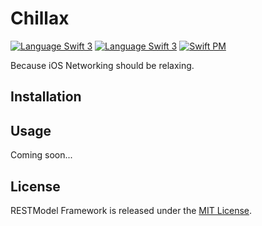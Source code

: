 
# Chillax

[![Language Swift 3](https://img.shields.io/badge/Language-Swift%203-green.svg)](https://swift.org) [![Language Swift 3](https://img.shields.io/badge/Carthage-WIP-red.svg)](https://swift.org) [![Swift PM](https://img.shields.io/badge/Swift%20PM-WIP-red.svg)](https://swift.org)

Because iOS Networking should be relaxing.

## Installation

## Usage

Coming soon...

## License

RESTModel Framework is released under the [MIT License](https://github.com/paperlesspost/chillax/blob/master/LICENSE).
